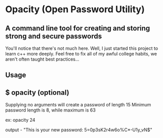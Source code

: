 # Opacity (Open Password Utility)
## A command line tool for creating and storing strong and secure passwords


You'll notice that there's not much here. Well, I just started this project to learn c++ more deeply.
Feel free to fix all of my awful college habits, we aren't often taught best practices...

## Usage
$ opacity (optional)<len>
-------------------------
Supplying no arguments will create a password of length 15
Minimum password length is 8, while maximum is 63

ex: opacity 24

output - "This is your new password: 5=0p3sK2r4w6o%C*-U1y_vN$"

